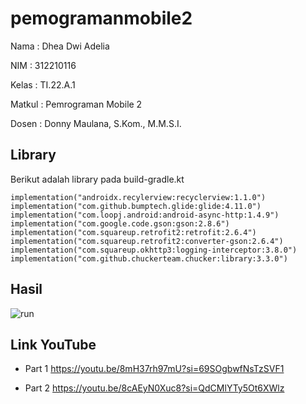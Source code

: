 # pemogramanmobile2

Nama    : Dhea Dwi Adelia

NIM     : 312210116

Kelas   : TI.22.A.1

Matkul  : Pemrograman Mobile 2

Dosen   : Donny Maulana, S.Kom., M.M.S.I.

## Library

Berikut adalah library pada build-gradle.kt

```
implementation("androidx.recylerview:recyclerview:1.1.0")
implementation("com.github.bumptech.glide:glide:4.11.0")
implementation("com.loopj.android:android-async-http:1.4.9")
implementation("com.google.code.gson:gson:2.8.6")
implementation("com.squareup.retrofit2:retrofit:2.6.4")
implementation("com.squareup.retrofit2:converter-gson:2.6.4")
implementation("com.squareup.okhttp3:logging-interceptor:3.8.0")
implementation("com.github.chuckerteam.chucker:library:3.3.0")
```


## Hasil

![run](https://github.com/dheadwiadelia/pemogramanmobile2/assets/115794875/dadb399c-a8c5-4fd8-849b-f54a6fb24bb0)


## Link YouTube

- Part 1
https://youtu.be/8mH37rh97mU?si=69SOgbwfNsTzSVF1

- Part 2
https://youtu.be/8cAEyN0Xuc8?si=QdCMlYTy5Ot6XWlz

